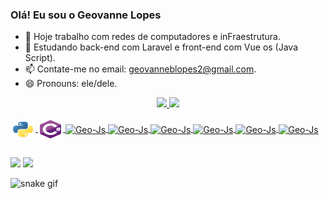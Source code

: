 ### Olá! Eu sou o Geovanne Lopes

- 🔭 Hoje trabalho com redes de computadores e inFraestrutura.
- 🌱 Estudando back-end com Laravel e front-end  com Vue os (Java Script).
- 📫 Contate-me no email: geovanneblopes2@gmail.com.
- 😄 Pronouns: ele/dele.

<div align="center">
  <a href="https://github.com/Geovannelopes">
  <img height="180em" src="https://github-readme-stats.vercel.app/api?username=Geovannelopes&show_icons=true&theme=dark&include_all_commits=true&count_private=true"/>
  <img height="180em" src="https://github-readme-stats.vercel.app/api/top-langs/?username=Geovannelopes&layout=compact&langs_count=7&theme=dark"/>
</div>
  <div style="display: inline_block"><br>
  <img align="center" alt="Geo-Python" height="30" width="40" src="https://raw.githubusercontent.com/devicons/devicon/master/icons/python/python-original.svg">
  <img align="center" alt="Geo-Csharp" height="30" width="40" src="https://raw.githubusercontent.com/devicons/devicon/master/icons/csharp/csharp-original.svg">
  <img align="center" alt="Geo-Js" height="30" width="40" src="https://cdn.jsdelivr.net/gh/devicons/devicon/icons/c/c-original.svg" /> 
  <img align="center" alt="Geo-Js" height="30" width="40" src="https://cdn.jsdelivr.net/gh/devicons/devicon/icons/vuejs/vuejs-original.svg" />
  <img align="center" alt="Geo-Js" height="30" width="40" src="https://cdn.jsdelivr.net/gh/devicons/devicon/icons/unity/unity-original.svg" />
  <img align="center" alt="Geo-Js" height="30" width="40" src="https://cdn.jsdelivr.net/gh/devicons/devicon/icons/java/java-original.svg" />
  <img align="center" alt="Geo-Js" height="30" width="40" src="https://cdn.jsdelivr.net/gh/devicons/devicon/icons/javascript/javascript-original.svg" />
  <img align="center" alt="Geo-Js" height="30" width="40" src="https://cdn.jsdelivr.net/gh/devicons/devicon/icons/html5/html5-original.svg" />
</div>
  
 ##
  
  <div> 
  <a href = "mailto:geovanneblopes2@gmail.com"><img src="https://img.shields.io/badge/-Gmail-%23333?style=for-the-badge&logo=gmail&logoColor=white" target="_blank"></a>
  <a href="https://www.linkedin.com/in/geovanne-lopes-2b30a4185" target="_blank"><img src="https://img.shields.io/badge/-LinkedIn-%230077B5?style=for-the-badge&logo=linkedin&logoColor=white" target="_blank"></a> 
 
  ![snake gif](https://github.com/Geovannelopes/SEU_REPOSITORIO/blob/output/github-contribution-grid-snake.svg)
 
</div>
